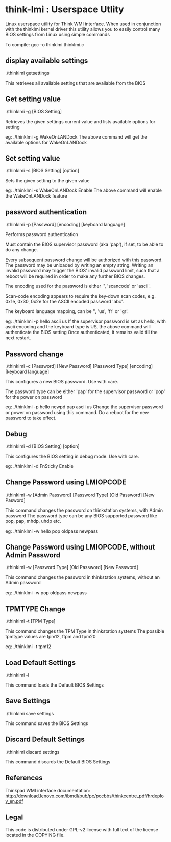 # think-lmi : Userspace Utlity

Linux userspace utility for Think WMI interface.
When used in conjunction with the thinklmi kernel driver this utility allows you 
to easily control many BIOS settings from Linux using simple commands

To compile: gcc -o thinklmi thinklmi.c

## display available settings 
./thinklmi getsettings 

This retrieves all available settings that are available from the BIOS

## Get setting value
./thinklmi -g [BIOS Setting]

Retrieves the given settings current value and lists available options for setting

eg: ./thinklmi -g WakeOnLANDock
The above command will get the available options for WakeOnLANDock

## Set setting value
./thinklmi -s [BIOS Setting] [option]

Sets the given setting to the given value

eg: ./thinklmi -s WakeOnLANDock Enable
The above command will enable the WakeOnLANDock feature

## password authentication
./thinklmi -p [Password] [encoding] [keyboard language]

Performs password authentication

Must contain the BIOS supervisor password (aka 'pap'), if set, to be able to do
any change.

Every subsequent password change will be authorized with this password. The
password may be unloaded by writing an empty string. Writing an invalid
password may trigger the BIOS' invalid password limit, such that a reboot will
be required in order to make any further BIOS changes.

The encoding used for the password is either '', 'scancode' or 'ascii'.

Scan-code encoding appears to require the key-down scan codes, e.g. 0x1e, 0x30,
0x2e for the ASCII encoded password 'abc'.

The keyboard language mapping, can be '', 'us', 'fr' or 'gr'.

eg: ./thinklmi -p hello ascii us
If the supervisor password is set as hello, with ascii encoding
and the keyboard type is US, the above command will authenticate the BIOS setting
Once authenticated, it remains valid till the next restart.

## Password change
./thinklmi -c [Password] [New Password] [Password Type] [encoding] [keyboard language]

This configures a new BIOS password. Use with care.

The password type can be either 'pap' for the supervisor password or 'pop' for the power on password

eg: ./thinklmi -p hello newpd pap ascii us
Change the supervisor password or power on password using this command.
Do a reboot for the new password to take effect.

## Debug
./thinklmi -d [BIOS Setting] [option]

This configures the BIOS setting in debug mode. Use with care.

eg: ./thinklmi -d FnSticky Enable

## Change Password using LMIOPCODE
./thinklmi -w [Admin Password] [Password Type] [Old Password] [New Pasword]

This command changes the password on thinkstation systems, with Admin password
The password type can be any BIOS supported password like pop, pap, mhdp, uhdp etc.

eg: ./thinklmi -w hello pop oldpass newpass

## Change Password using LMIOPCODE, without Admin Password
./thinklmi -w [Password Type] [Old Password] [New Password]

This command changes the password in thinkstation systems, without an Admin password

eg: ./thinklmi -w pop oldpass newpass

## TPMTYPE Change
./thinklmi -t [TPM Type]

This command changes the TPM Type in thinkstation systems
The possible tpmtype values are tpm12, ftpm and tpm20

eg: ./thinklmi -t tpm12

## Load Default Settings
./thinklmi -l

This command loads the Default BIOS Settings

## Save Settings
./thinklmi save settings

This command saves the BIOS Settings

## Discard Default Settings
./thinklmi discard settings

This command discards the Default BIOS Settings

## References
Thinkpad WMI interface documentation:
http://download.lenovo.com/ibmdl/pub/pc/pccbbs/thinkcentre_pdf/hrdeploy_en.pdf

## Legal
This code is distributed under GPL-v2 license with full text of the license 
located in the COPYING file.
